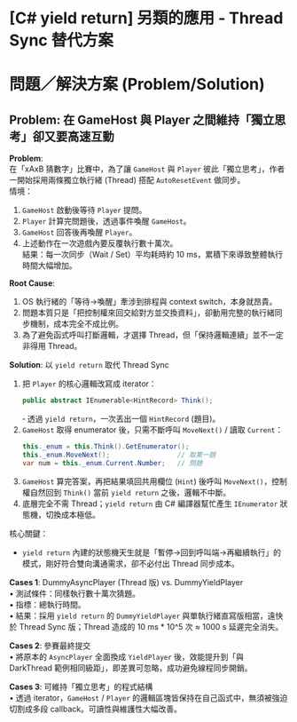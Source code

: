 # [C# yield return] 另類的應用 ‑ Thread Sync 替代方案

# 問題／解決方案 (Problem/Solution)

## Problem: 在 GameHost 與 Player 之間維持「獨立思考」卻又要高速互動

**Problem**:  
在「xAxB 猜數字」比賽中，為了讓 `GameHost` 與 `Player` 彼此「獨立思考」，作者一開始採用兩條獨立執行緒 (Thread) 搭配 `AutoResetEvent` 做同步。  
情境：  
1. `GameHost` 啟動後等待 `Player` 提問。  
2. `Player` 計算完問題後，透過事件喚醒 `GameHost`。  
3. `GameHost` 回答後再喚醒 `Player`。  
4. 上述動作在一次遊戲內要反覆執行數十萬次。  
結果：每一次同步（Wait / Set）平均耗時約 10 ms，累積下來導致整體執行時間大幅增加。

**Root Cause**:  
1. OS 執行緒的「等待→喚醒」牽涉到排程與 context switch，本身就昂貴。  
2. 問題本質只是「把控制權來回交給對方並交換資料」，卻動用完整的執行緒同步機制，成本完全不成比例。  
3. 為了避免函式呼叫打斷邏輯，才選擇 Thread，但「保持邏輯連續」並不一定非得用 Thread。

**Solution**: 以 `yield return` 取代 Thread Sync  
1. 把 `Player` 的核心邏輯改寫成 iterator：  
   ```csharp
   public abstract IEnumerable<HintRecord> Think();
   ```  
   ‑ 透過 `yield return`，一次丟出一個 `HintRecord` (題目)。  
2. `GameHost` 取得 enumerator 後，只需不斷呼叫 `MoveNext()` / 讀取 `Current`：  
   ```csharp
   this._enum = this.Think().GetEnumerator();
   this._enum.MoveNext();                 // 取第一題
   var num = this._enum.Current.Number;   // 問題
   ```  
3. `GameHost` 算完答案，再把結果填回共用欄位 (`Hint`) 後呼叫 `MoveNext()`，控制權自然回到 `Think()` 當前 `yield return` 之後，邏輯不中斷。  
4. 底層完全不需 Thread；`yield return` 由 C# 編譯器幫忙產生 `IEnumerator` 狀態機，切換成本極低。  

核心關鍵：  
- `yield return` 內建的狀態機天生就是「暫停→回到呼叫端→再繼續執行」的模式，剛好符合雙向溝通需求，卻不必付出 Thread 同步成本。

**Cases 1**: DummyAsyncPlayer (Thread 版) vs. DummyYieldPlayer  
• 測試條件：同樣執行數十萬次猜題。  
• 指標：總執行時間。  
• 結果：採用 `yield return` 的 `DummyYieldPlayer` 與單執行緒直寫版相當，遠快於 Thread Sync 版；Thread 造成的 10 ms * 10^5 次 ≈ 1000 s 延遲完全消失。  

**Cases 2**: 參賽最終提交  
• 將原本的 `AsyncPlayer` 全面換成 `YieldPlayer` 後，效能提升到「與 DarkThread 範例相同級距」，即差異可忽略，成功避免線程同步開銷。  

**Cases 3**: 可維持「獨立思考」的程式結構  
• 透過 iterator，`GameHost` / `Player` 的邏輯區塊皆保持在自己函式中，無須被強迫切割成多段 callback。可讀性與維護性大幅改善。